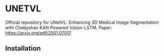 # UNETVL
Official repository for UNetVL: Enhancing 3D Medical Image Segmentation with Chebyshev KAN Powered Vision-LSTM.
Paper: https://arxiv.org/pdf/2501.07017

## Installation
